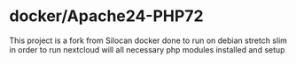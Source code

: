 # docker/Apache24-PHP72
This project is a fork from Silocan docker done to run on debian stretch slim in order to run nextcloud will all necessary php modules installed and setup
